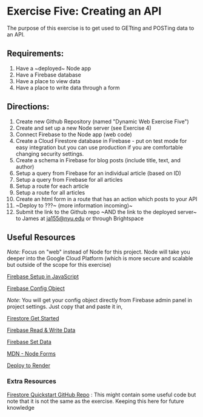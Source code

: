 # Exercise Five: Creating an API

The purpose of this exercise is to get used to GETting and POSTing data to an API.

## Requirements:

1. Have a ~deployed~ Node app
2. Have a Firebase database
3. Have a place to view data
4. Have a place to write data through a form

## Directions:

1. Create new Github Repository (named "Dynamic Web Exercise Five")
2. Create and set up a new Node server (see Exercise 4)
3. Connect Firebase to the Node app (web code)
4. Create a Cloud Firestore database in Firebase - put on test mode for easy integration but you can use production if you are comfortable changing security settings.
5. Create a schema in Firebase for blog posts (include title, text, and author)
6. Setup a query from Firebase for an individual article (based on ID)
7. Setup a query from Firebase for all articles
8. Setup a route for each article
9. Setup a route for all articles
10. Create an html form in a route that has an action which posts to your API
11. ~Deploy to ???~ (more information incoming)~
12. Submit the link to the Github repo ~AND the link to the deployed server~ to James at ja155@nyu.edu or through Brightspace

## Useful Resources

_Note:_ Focus on "web" instead of Node for this project. Node will take you deeper into the Google Cloud Platform (which is more secure and scalable but outside of the scope for this exercise)

[Firebase Setup in JavaScript](https://firebase.google.com/docs/web/setup?authuser=0)

[Firebase Config Object](https://firebase.google.com/docs/web/setup?authuser=0#config-object)

_Note_: You will get your config object directly from Firebase admin panel in project settings. Just copy that and paste it in,

[Firestore Get Started](https://firebase.google.com/docs/firestore/quickstart)

[Firebase Read & Write Data](https://firebase.google.com/docs/firestore/query-data/get-data)

[Firebase Set Data](https://firebase.google.com/docs/firestore/manage-data/add-data)

[MDN - Node Forms](https://developer.mozilla.org/en-US/docs/Learn/Server-side/Express_Nodejs/forms)

[Deploy to Render](https://www.freecodecamp.org/news/how-to-deploy-nodejs-application-with-render/)

### Extra Resources

[Firestore Quickstart GitHub Repo](https://github.com/firebase/quickstart-js/tree/master/firestore) : This might contain some useful code but note that it is not the same as the exercise. Keeping this here for future knowledge
